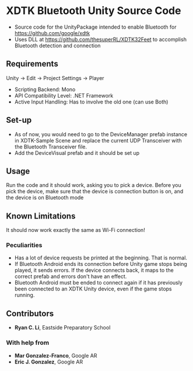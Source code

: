# XDTK Bluetooth Unity Source Code
- Source code for the UnityPackage intended to enable Bluetooth for https://github.com/google/xdtk
- Uses DLL at https://github.com/thesuperRL/XDTK32Feet to accomplish Bluetooth detection and connection

## Requirements
Unity -> Edit -> Project Settings -> Player
- Scripting Backend: Mono
- API Compatibility Level: .NET Framework
- Active Input Handling: Has to involve the old one (can use Both)

## Set-up
- As of now, you would need to go to the DeviceManager prefab instance in XDTK-Sample Scene and replace the current UDP Transceiver with the Bluetooth Transceiver file. 
- Add the DeviceVisual prefab and it should be set up

## Usage
Run the code and it should work, asking you to pick a device. Before you pick the device, make sure that the device is connection button is on, and the device is on Bluetooth mode

## Known Limitations
It should now work exactly the same as Wi-Fi connection!

### Peculiarities
- Has a lot of device requests be printed at the beginning. That is normal.
- If Bluetooth Android ends its connection before Unity game stops being played, it sends errors. If the device connects back, it maps to the correct prefab and errors don't have an effect.
- Bluetooth Android must be ended to connect again if it has previously been connected to an XDTK Unity device, even if the game stops running.

## Contributors
- **Ryan C. Li**, Eastside Preparatory School
### With help from
- **Mar Gonzalez-Franco**, Google AR
- **Eric J. Gonzalez**, Google AR
